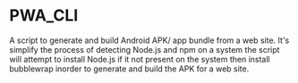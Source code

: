 # PWA_CLI

A script to generate and build Android APK/ app bundle from a web site.
It's simplify the process of detecting Node.js and npm on a system
the script will attempt to install Node.js if it not present on the system
then install bubblewrap inorder to generate and build the APK for a web site.
